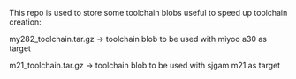 This repo is used to store some toolchain blobs useful to speed up toolchain creation:

my282_toolchain.tar.gz  -> toolchain blob to be used with miyoo a30 as target

m21_toolchain.tar.gz  -> toolchain blob to be used with sjgam m21 as target
